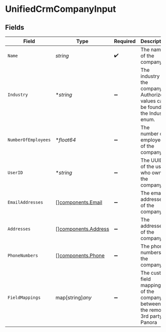 # UnifiedCrmCompanyInput


## Fields

| Field                                                                             | Type                                                                              | Required                                                                          | Description                                                                       |
| --------------------------------------------------------------------------------- | --------------------------------------------------------------------------------- | --------------------------------------------------------------------------------- | --------------------------------------------------------------------------------- |
| `Name`                                                                            | *string*                                                                          | :heavy_check_mark:                                                                | The name of the company                                                           |
| `Industry`                                                                        | **string*                                                                         | :heavy_minus_sign:                                                                | The industry of the company. Authorized values can be found in the Industry enum. |
| `NumberOfEmployees`                                                               | **float64*                                                                        | :heavy_minus_sign:                                                                | The number of employees of the company                                            |
| `UserID`                                                                          | **string*                                                                         | :heavy_minus_sign:                                                                | The UUID of the user who owns the company                                         |
| `EmailAddresses`                                                                  | [][components.Email](../../models/components/email.md)                            | :heavy_minus_sign:                                                                | The email addresses of the company                                                |
| `Addresses`                                                                       | [][components.Address](../../models/components/address.md)                        | :heavy_minus_sign:                                                                | The addresses of the company                                                      |
| `PhoneNumbers`                                                                    | [][components.Phone](../../models/components/phone.md)                            | :heavy_minus_sign:                                                                | The phone numbers of the company                                                  |
| `FieldMappings`                                                                   | map[string]*any*                                                                  | :heavy_minus_sign:                                                                | The custom field mappings of the company between the remote 3rd party & Panora    |